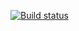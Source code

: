[![Build status](https://ci.appveyor.com/api/projects/status/9hyiovbhukvllxo2?svg=true)](https://ci.appveyor.com/project/AnastasiaCymbalyuk77753/front)